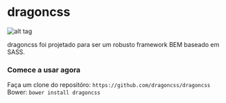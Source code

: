 # dragoncss

![alt tag](https://raw.github.com/dragoncss/dragoncss/master/dragoncss.png)

dragoncss foi projetado para ser um robusto framework BEM baseado em SASS.

### Comece a usar agora

Faça um clone do repositóro: `https://github.com/dragoncss/dragoncss`
Bower: `bower install dragoncss`
